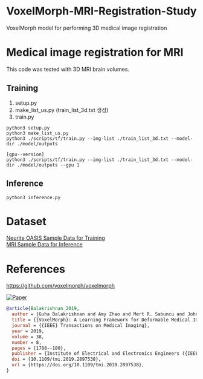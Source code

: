 # VoxelMorph-MRI-Registration-Study
VoxelMorph model for performing 3D medical image registration

# Medical image registration for MRI
This code was tested with 3D MRI brain volumes.

## Training
1) setup.py
2) make_list_us.py (train_list_3d.txt 생성)
3) train.py
```
python3 setup.py 
python3 make_list_us.py 
python3 ./scripts/tf/train.py --img-list ./train_list_3d.txt --model-dir ./model/outputs

[gpu--version]
python3 ./scripts/tf/train.py --img-list ./train_list_3d.txt --model-dir ./model/outputs --gpu 1
```

## Inference

```
python3 inference.py
```

# Dataset
[Neurite OASIS Sample Data for Training](https://github.com/adalca/medical-datasets/blob/master/neurite-oasis.md)<br/>
[MRI Sample Data for Inference](https://surfer.nmr.mgh.harvard.edu/pub/data/voxelmorph/tutorial_data.tar.gz)

# References
https://github.com/voxelmorph/voxelmorph

[![Paper](https://img.shields.io/badge/Paper-IEEE%20Transactions%20on%20Medical%20Imaging-lightgrey)](https://doi.org/10.1109/tmi.2019.2897538)

```bibtex
@article{Balakrishnan_2019,
  author = {Guha Balakrishnan and Amy Zhao and Mert R. Sabuncu and John Guttag and Adrian V. Dalca},
  title = {{VoxelMorph}: A Learning Framework for Deformable Medical Image Registration},
  journal = {{IEEE} Transactions on Medical Imaging},
  year = 2019,
  volume = 38,
  number = 8,
  pages = {1788--180},
  publisher = {Institute of Electrical and Electronics Engineers ({IEEE})},
  doi = {10.1109/tmi.2019.2897538},
  url = {https://doi.org/10.1109/tmi.2019.2897538},
}
```

